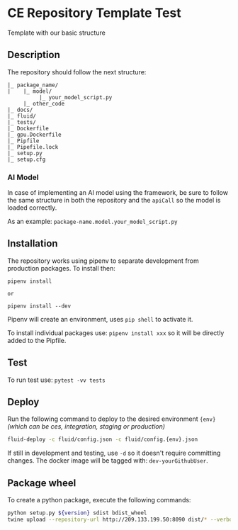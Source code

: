# CE Repository Template Test

Template with our basic structure

## Description

The repository should follow the next structure:
```
|_ package_name/
|    |_ model/
          |_ your_model_script.py
     |_ other_code
|_ docs/
|_ fluid/
|_ tests/
|_ Dockerfile
|_ gpu.Dockerfile
|_ Pipfile
|_ Pipefile.lock
|_ setup.py
|_ setup.cfg
```

### AI Model
In case of implementing an AI model using the framework, be sure to follow the same structure in both the repository 
and the `apiCall` so the model is loaded correctly.

As an example:
`package-name.model.your_model_script.py`

## Installation

The repository works using pipenv to separate development from production packages.
To install then:
```
pipenv install

or

pipenv install --dev
```
Pipenv will create an environment, uses `pip shell` to activate it.


To install individual packages use: `pipenv install xxx` so it will be directly
added to the Pipfile.

## Test
To run test use: `pytest -vv tests`

## Deploy

Run the following command to deploy to the desired environment `{env}` 
*(which can be ces, integration, staging or production)*

```bash
fluid-deploy -c fluid/config.json -c fluid/config.{env}.json
```

If still in development and testing, use `-d` so it doesn't require committing changes. 
The docker image will be tagged with: `dev-yourGithubUser`.

## Package wheel

To create a python package, execute the following commands:
``` bash
python setup.py ${version} sdist bdist_wheel
twine upload --repository-url http://209.133.199.50:8090 dist/* --verbose -u "$USER" -p "$PASS"
```
